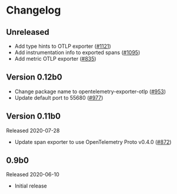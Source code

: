 # Changelog

## Unreleased

- Add type hints to OTLP exporter
  ([#1121](https://github.com/open-telemetry/opentelemetry-python/pull/1121))
- Add instrumentation info to exported spans
  ([#1095](https://github.com/open-telemetry/opentelemetry-python/pull/1095))
- Add metric OTLP exporter
  ([#835](https://github.com/open-telemetry/opentelemetry-python/pull/835))

## Version 0.12b0

- Change package name to opentelemetry-exporter-otlp
  ([#953](https://github.com/open-telemetry/opentelemetry-python/pull/953))
- Update default port to 55680 
  ([#977](https://github.com/open-telemetry/opentelemetry-python/pull/977))

## Version 0.11b0

Released 2020-07-28

- Update span exporter to use OpenTelemetry Proto v0.4.0 ([#872](https://github.com/open-telemetry/opentelemetry-python/pull/889))

## 0.9b0

Released 2020-06-10

- Initial release
